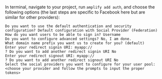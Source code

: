 In terminal, navigate to your project, run `amplify add auth`, and choose the following options (the last steps are specific to Facebook here but are similar for other providers):

```terminal
Do you want to use the default authentication and security configuration? Default configuration with Social Provider (Federation)
How do you want users to be able to sign in? Username
Do you want to configure advanced settings? No, I am done.
What domain name prefix you want us to create for you? (default)
Enter your redirect signin URI: myapp://
? Do you want to add another redirect signin URI No
Enter your redirect signout URI: myapp://
? Do you want to add another redirect signout URI No
Select the social providers you want to configure for your user pool: <choose your provider and follow the prompts to input the proper tokens>
```
